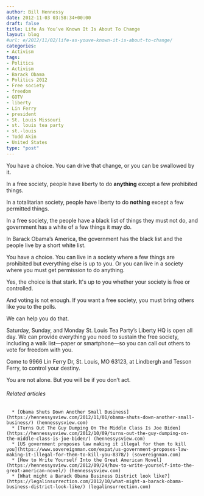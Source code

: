 ```yaml
---
author: Bill Hennessy
date: 2012-11-03 03:58:34+00:00
draft: false
title: Life As You’ve Known It Is About To Change
layout: blog
#url: e/2012/11/02/life-as-youve-known-it-is-about-to-change/
categories:
- Activism
tags:
- Politics
- Activism
- Barack Obama
- Politics 2012
- Free society
- freedom
- GOTV
- liberty
- Lin Ferry
- president
- St. Louis Missouri
- st. louis tea party
- st.-louis
- Todd Akin
- United States
type: "post"
---
```


You have a choice. You can drive that change, or you can be swallowed by it.

In a free society, people have liberty to do **anything** except a few prohibited things.

In a totalitarian society, people have liberty to do **nothing** except a few permitted things.

In a free society, the people have a black list of things they must not do, and government has a white of a few things it may do.

In Barack Obama’s America, the government has the black list and the people live by a short white list.

You have a choice. You can live in a society where a few things are prohibited but everything else is up to you. Or you can live in a society where you must get permission to do anything.

Yes, the choice is that stark. It's up to you whether your society is free or controlled.

And voting is not enough. If you want a free society, you must bring others like you to the polls.

We can help you do that.

Saturday, Sunday, and Monday St. Louis Tea Party’s Liberty HQ is open all day. We can provide everything you need to sustain the free society, including a walk list—paper or smartphone—so you can call out others to vote for freedom with you.

Come to 9966 Lin Ferry Dr, St. Louis, MO 63123, at Lindbergh and Tesson Ferry, to control your destiny.

You are not alone. But you will be if you don’t act.


###### Related articles





	  * [Obama Shuts Down Another Small Business](https://hennessysview.com/2012/11/01/obama-shuts-down-another-small-business/) (hennessysview.com)
	  * [Turns Out The Guy Dumping On The Middle Class Is Joe Biden](https://hennessysview.com/2012/10/09/turns-out-the-guy-dumping-on-the-middle-class-is-joe-biden/) (hennessysview.com)
	  * [US government proposes law making it illegal for them to kill you](https://www.sovereignman.com/expat/us-government-proposes-law-making-it-illegal-for-them-to-kill-you-8378/) (sovereignman.com)
	  * [How to Write Yourself Into the Great American Novel](https://hennessysview.com/2012/09/24/how-to-write-yourself-into-the-great-american-novel/) (hennessysview.com)
	  * [What might a Barack Obama Business District look like?](https://legalinsurrection.com/2012/10/what-might-a-barack-obama-business-district-look-like/) (legalinsurrection.com)

